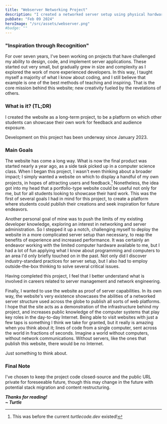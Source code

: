 ```yaml
---
title: "Webserver Networking Project"
description: "I created a networked server setup using physical hardware to deploy a website showcasing student projects. I got to set up multiple computing devices, and learned how to manage a secure server environment to publish a full-stack web application."
pubDate: "Feb 09 2024"
heroImage: "/src/assets/webserver.png"
#badge: ""
---
```


### "Inspiration through Recognition"
For over seven years, I've been working on projects that have challenged my ability to design, code, and implement server applications. These started out very small, but gradually grew in size and complexity as I explored the work of more experienced developers. In this way, I taught myself a majority of what I know about coding, and I still believe that example is one of the best methods of teaching and inspiring.
That is the core mission behind this website; new creativity fueled by the revelations of others.

### What is it? (TL;DR)
I created the website as a long-term project, to be a platform on which other students can showcase their own work for feedback and audience exposure.

Development on this project has been underway since January 2023.


### Main Goals
The website has come a long way. What is now the final product was started nearly a year ago, as a side task picked up in a computer science class. When I began this project, I wasn't even thinking about a broader impact; I simply wanted a website on which to display a handful of my own projects, in hopes of attracting users and feedback.[^1] Nonetheless, the idea got into my head that a portfolio-type website could be useful not only for me, but for all students looking to showcase their hard work. This was the first of several goals I had in mind for this project, to create a platform where students could publish their creations and seek inspiration for future endeavors.

Another personal goal of mine was to push the limits of my existing developer knowledge, exploring an interest in networking and server administration. So I stepped it up a notch, challenging myself to deploy the website in a more complicated server setup than necessary, to reap the benefits of experience and increased performance. It was certainly an endeavor working with the limited computer hardware available to me, but I had a lot of fun applying what I know about programming and computers to an area I'd only briefly touched on in the past. Not only did I discover industry-standard practices for server setup, but I also had to employ outside-the-box thinking to solve several critical issues.

Having completed this project, I feel that I better understand what is involved in careers related to server management and network engineering.

Finally, I wanted to use the website as proof of server capabilities. In its own way, the website's very existence showcases the abilities of a networked server structure used across the globe to publish all sorts of web platforms. I hope that the site acts as a demonstration of the infrastructure behind my project, and increases public knowledge of the computer systems that play key roles in the day-to-day Internet. Being able to visit websites with just a few taps is something I think we take for granted, but it really is amazing when you think about it; lines of code from a single computer, sent across the world in fractions of seconds. Imagine a world without computers, without network communications. Without servers, like the ones that publish this website, there would be no Internet.

Just something to think about.

### Final Note
I've chosen to keep the project code closed-source and the public URL private for foreseeable future, though this may change in the future with potential stack migration and content restructuring.

***Thanks for reading!***
<br>***~ Turtle***

[^1]: This was before the current *turtlecode.dev* existed!
